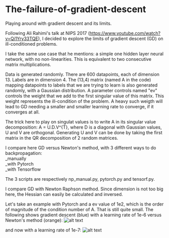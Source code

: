 # The-failure-of-gradient-descent
Playing around with gradient descent and its limits.

Following Ali Rahimi's talk at NIPS 2017 (https://www.youtube.com/watch?v=Qi1Yry33TQE), I decided to explore the limits of gradient descent (GD) on ill-conditioned problems.

I take the same use case that he mentions: a simple one hidden layer neural network, with no non-linearities. This is equivalent to two consecutive matrix multiplications.

Data is generated randomly. There are 600 datapoints, each of dimension 13. Labels are in dimension 4. The (13,4) matrix (named A in the code) mapping datapoints to labels that we are trying to learn is also generated randomly, with a Gaussian distribution. A parameter controls named "ev" controls the weight that we add to the first singular value of this matrix. This weight represents the ill-condition of the problem. A heavy such weigth will lead to GD needing a smaller and smaller learning rate to converge, if it converges at all. 

The trick here to play on singulat values is to write A in its singular value decomposition: A = U.D.V^{T}, where D is a diagonal with Gaussian values, U and V are orthogonal. Generating U and V can be done by taking the first matrix in the QR decomposition of 2 random matrices. 

I compare here GD versus Newton's method, with 3 different ways to do backpropagation:\
_manually\
_with Pytorch\
_with Tensorflow

The 3 scripts are respectively np_manual.py, pytorch.py and tensorf.py. 

I compare GD with Newton Raphson method. Since dimension is not too big here, the Hessian can easily be calculated and inversed. 

Let's take an example with Pytorch and a ev value of 1e2, which is the order of magnitude of the condition number of A. That is still quite small. 
The following shows gradient descent (blue) with a learning rate of 1e-6 versus Newton's method (orange):
![alt text](https://github.com/Ravoxsg/The-failure-of-gradient-descent/edit/master/pytorch1e-6.png)

and now with a learning rate of 1e-7:
![alt text](https://github.com/Ravoxsg/The-failure-of-gradient-descent/edit/master/pytorch1e-7.png)
